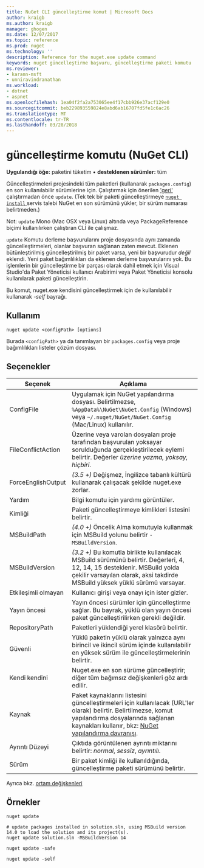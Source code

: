 ```yaml
---
title: NuGet CLI güncelleştirme komut | Microsoft Docs
author: kraigb
ms.author: kraigb
manager: ghogen
ms.date: 12/07/2017
ms.topic: reference
ms.prod: nuget
ms.technology: ''
description: Reference for the nuget.exe update command
keywords: nuget güncelleştirme başvuru, güncelleştirme paketi komutu
ms.reviewer:
- karann-msft
- unniravindranathan
ms.workload:
- dotnet
- aspnet
ms.openlocfilehash: 1ea04f2fa2a753065ee4f17cbb926e37acf129e0
ms.sourcegitcommit: beb229893559824e8abd6ab16707fd5fe1c6ac26
ms.translationtype: MT
ms.contentlocale: tr-TR
ms.lasthandoff: 03/28/2018
---
```

# <a name="update-command-nuget-cli"></a>güncelleştirme komutu (NuGet CLI)

**Uygulandığı öğe:** paketini tüketim &bullet; **desteklenen sürümler:** tüm

Güncelleştirmeleri projesindeki tüm paketleri (kullanarak `packages.config`) en son kullanılabilir sürümlerine için. Çalıştırmak için önerilen ['geri'](cli-ref-restore.md) çalıştırmadan önce `update`. (Tek tek bir paketi güncelleştirmeye [ `nuget install` ](cli-ref-install.md) servis talebi NuGet en son sürümünü yükler, bir sürüm numarası belirtmeden.)

Not: `update` Mono (Mac OSX veya Linux) altında veya PackageReference biçimi kullanılırken çalıştıran CLI ile çalışmaz.

`update` Komutu derleme başvurularını proje dosyasında aynı zamanda güncelleştirmeleri, olanlar başvuran sağlanan zaten mevcut. Eklenen bütünleştirilmiş güncelleştirilmiş bir paket varsa, yeni bir başvurudur *değil* eklendi. Yeni paket bağımlılıkları da eklenen derleme başvurularını yok. Bu işlemlerin bir güncelleştirme bir parçası olarak dahil etmek için Visual Studio'da Paket Yöneticisi kullanıcı Arabirimi veya Paket Yöneticisi konsolu kullanılarak paketi güncelleştirin.

Bu komut, nuget.exe kendisini güncelleştirmek için de kullanılabilir kullanarak *-self* bayrağı.

## <a name="usage"></a>Kullanım

```cli
nuget update <configPath> [options]
```

Burada `<configPath>` ya da tanımlayan bir `packages.config` veya proje bağımlılıkları listeler çözüm dosyası.

## <a name="options"></a>Seçenekler

| Seçenek | Açıklama |
| --- | --- |
| ConfigFile | Uygulamak için NuGet yapılandırma dosyası. Belirtilmezse, `%AppData%\NuGet\NuGet.Config` (Windows) veya `~/.nuget/NuGet/NuGet.Config` (Mac/Linux) kullanılır.|
| FileConflictAction | Üzerine veya varolan dosyaları proje tarafından başvurulan yoksayar sorulduğunda gerçekleştirilecek eylemi belirtir. Değerler *üzerine yazma, yoksay, hiçbiri*. |
| ForceEnglishOutput | *(3.5 +)*  Değişmez, İngilizce tabanlı kültürü kullanarak çalışacak şekilde nuget.exe zorlar. |
| Yardım | Bilgi komutu için yardımı görüntüler. |
| Kimliği | Paketi güncelleştirmeye kimlikleri listesini belirtir. |
| MSBuildPath | *(4.0 +)*  Öncelik Alma komutuyla kullanmak için MSBuild yolunu belirtir `-MSBuildVersion`. |
| MSBuildVersion | *(3.2 +)*  Bu komutla birlikte kullanılacak MSBuild sürümünü belirtir. Değerleri, 4, 12, 14, 15 desteklenir. MSBuild yolda çekilir varsayılan olarak, aksi takdirde MSBuild yüksek yüklü sürümü varsayar. |
| Etkileşimli olmayan | Kullanıcı girişi veya onayı için ister gizler. |
| Yayın öncesi | Yayın öncesi sürümler için güncelleştirme sağlar. Bu bayrak, yüklü olan yayın öncesi paket güncelleştirilirken gerekli değildir. |
| RepositoryPath | Paketleri yüklendiği yerel klasörü belirtir. |
| Güvenli | Yüklü paketin yüklü olarak yalnızca aynı birincil ve ikincil sürüm içinde kullanılabilir en yüksek sürüm ile güncelleştirmelerinin belirtir. |
| Kendi kendini | Nuget.exe en son sürüme güncelleştirir; diğer tüm bağımsız değişkenleri göz ardı edilir. |
| Kaynak | Paket kaynaklarını listesini güncelleştirmeleri için kullanılacak (URL'ler olarak) belirtir. Belirtilmezse, komut yapılandırma dosyalarında sağlanan kaynakları kullanır, bkz: [NuGet yapılandırma davranışı](../consume-packages/configuring-nuget-behavior.md). |
| Ayrıntı Düzeyi | Çıktıda görüntülenen ayrıntı miktarını belirtir: *normal*, *sessiz*, *ayrıntılı*. |
| Sürüm | Bir paket kimliği ile kullanıldığında, güncelleştirme paketi sürümünü belirtir. |

Ayrıca bkz. [ortam değişkenleri](cli-ref-environment-variables.md)

## <a name="examples"></a>Örnekler

```cli
nuget update

# update packages installed in solution.sln, using MSBuild version 14.0 to load the solution and its project(s).
nuget update solution.sln -MSBuildVersion 14

nuget update -safe

nuget update -self
```

